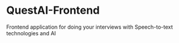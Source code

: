 # QuestAI-Frontend
Frontend application for doing your interviews with Speech-to-text technologies and AI
